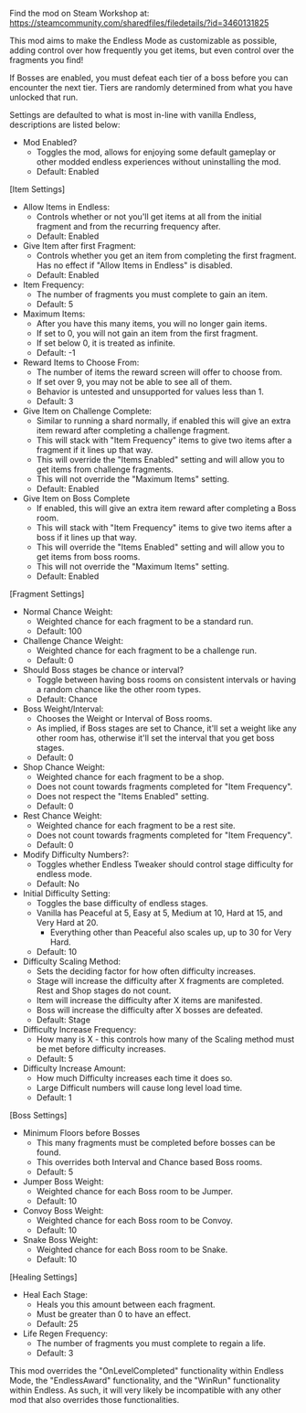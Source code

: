 ﻿Find the mod on Steam Workshop at: https://steamcommunity.com/sharedfiles/filedetails/?id=3460131825

This mod aims to make the Endless Mode as customizable as possible, adding control over how frequently you get items, but even control over the fragments you find!

If Bosses are enabled, you must defeat each tier of a boss before you can encounter the next tier. Tiers are randomly determined from what you have unlocked that run.

Settings are defaulted to what is most in-line with vanilla Endless, descriptions are listed below:

- Mod Enabled?
  - Toggles the mod, allows for enjoying some default gameplay or other modded endless experiences without uninstalling the mod.
  - Default: Enabled

[Item Settings]
- Allow Items in Endless:
  - Controls whether or not you'll get items at all from the initial fragment and from the recurring frequency after.
  - Default: Enabled
- Give Item after first Fragment:
  - Controls whether you get an item from completing the first fragment. Has no effect if "Allow Items in Endless" is disabled.
  - Default: Enabled
- Item Frequency:
  - The number of fragments you must complete to gain an item.
  - Default: 5
- Maximum Items:
  - After you have this many items, you will no longer gain items.
  - If set to 0, you will not gain an item from the first fragment.
  - If set below 0, it is treated as infinite.
  - Default: -1
- Reward Items to Choose From:
  - The number of items the reward screen will offer to choose from.
  - If set over 9, you may not be able to see all of them.
  - Behavior is untested and unsupported for values less than 1.
  - Default: 3
- Give Item on Challenge Complete:
  - Similar to running a shard normally, if enabled this will give an extra item reward after completing a challenge fragment.
  - This will stack with "Item Frequency" items to give two items after a fragment if it lines up that way.
  - This will override the "Items Enabled" setting and will allow you to get items from challenge fragments.
  - This will not override the "Maximum Items" setting.
  - Default: Enabled
- Give Item on Boss Complete
  - If enabled, this will give an extra item reward after completing a Boss room.
  - This will stack with "Item Frequency" items to give two items after a boss if it lines up that way.
  - This will override the "Items Enabled" setting and will allow you to get items from boss rooms.
  - This will not override the "Maximum Items" setting.
  - Default: Enabled

[Fragment Settings]
- Normal Chance Weight:
  - Weighted chance for each fragment to be a standard run.
  - Default: 100
- Challenge Chance Weight:
  - Weighted chance for each fragment to be a challenge run.
  - Default: 0
- Should Boss stages be chance or interval?
  - Toggle between having boss rooms on consistent intervals or having a random chance like the other room types.
  - Default: Chance
- Boss Weight/Interval:
  - Chooses the Weight or Interval of Boss rooms.
  - As implied, if Boss stages are set to Chance, it'll set a weight like any other room has, otherwise it'll set the interval that you get boss stages.
  - Default: 0
- Shop Chance Weight:
  - Weighted chance for each fragment to be a shop.
  - Does not count towards fragments completed for "Item Frequency".
  - Does not respect the "Items Enabled" setting.
  - Default: 0
- Rest Chance Weight:
  - Weighted chance for each fragment to be a rest site.
  - Does not count towards fragments completed for "Item Frequency".
  - Default: 0
- Modify Difficulty Numbers?:
  - Toggles whether Endless Tweaker should control stage difficulty for endless mode.
  - Default: No
- Initial Difficulty Setting:
  - Toggles the base difficulty of endless stages.
  - Vanilla has Peaceful at 5, Easy at 5, Medium at 10, Hard at 15, and Very Hard at 20.
    - Everything other than Peaceful also scales up, up to 30 for Very Hard.
  - Default: 10
- Difficulty Scaling Method:
  - Sets the deciding factor for how often difficulty increases.
  - Stage will increase the difficulty after X fragments are completed. Rest and Shop stages do not count.
  - Item will increase the difficulty after X items are manifested. 
  - Boss will increase the difficulty after X bosses are defeated.
  - Default: Stage
- Difficulty Increase Frequency:
  - How many is X - this controls how many of the Scaling method must be met before difficulty increases.
  - Default: 5
- Difficulty Increase Amount:
  - How much Difficulty increases each time it does so.
  - Large Difficult numbers will cause long level load time.
  - Default: 1

[Boss Settings]
- Minimum Floors before Bosses
  - This many fragments must be completed before bosses can be found.
  - This overrides both Interval and Chance based Boss rooms.
  - Default: 5
- Jumper Boss Weight:
  - Weighted chance for each Boss room to be Jumper.
  - Default: 10
- Convoy Boss Weight:
  - Weighted chance for each Boss room to be Convoy.
  - Default: 10
- Snake Boss Weight: 
  - Weighted chance for each Boss room to be Snake.
  - Default: 10

[Healing Settings]
- Heal Each Stage:
  - Heals you this amount between each fragment.
  - Must be greater than 0 to have an effect.
  - Default: 25
- Life Regen Frequency:
  - The number of fragments you must complete to regain a life.
  - Default: 3

This mod overrides the "OnLevelCompleted" functionality within Endless Mode, the "EndlessAward" functionality, and the "WinRun" functionality within Endless.
As such, it will very likely be incompatible with any other mod that also overrides those functionalities.